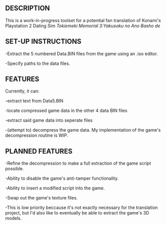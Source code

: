 ## **DESCRIPTION**

This is a work-in-progress toolset for a potential fan translation of Konami's Playstation 2 Dating Sim _Tokiemeki Memorial 3:Yakusoku no Ano Basho de_

## **SET-UP INSTRUCTIONS**

-Extract the 5 numbered Data.BIN files from the game using an .iso editor.

-Specify paths to the data files.



## **FEATURES**

Currently, it can:

-extract text from Data5.BIN

-locate compressed game data in the other 4 data BIN files

-extract said game data into seperate files

-(attempt to) decompress the game data. My implementation of the game's decompression routine is WIP.



## **PLANNED FEATURES**

-Refine the decompression to make a full extraction of the game script possible.

-Ability to disable the game's anti-tamper functionality.

-Ability to insert a modified script into the game.

-Swap out the game's texture files.

-This is low priority beccause it's not exactly necessary for the translation project, but I'd also like to eventually be able to extract the game's 3D models.
